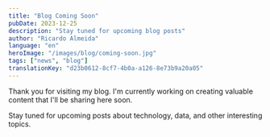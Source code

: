 ```yaml
---
title: "Blog Coming Soon"
pubDate: 2023-12-25
description: "Stay tuned for upcoming blog posts"
author: "Ricardo Almeida"
language: "en"
heroImage: "/images/blog/coming-soon.jpg"
tags: ["news", "blog"]
translationKey: "d23b0612-8cf7-4b0a-a126-8e73b9a20a05"
---
```


Thank you for visiting my blog. I'm currently working on creating valuable content that I'll be sharing here soon.

Stay tuned for upcoming posts about technology, data, and other interesting topics.

